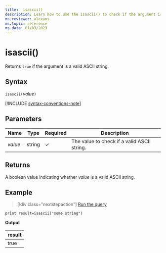 ```yaml
---
title:  isascii()
description: Learn how to use the isascii() to check if the argument is a valid ascii string.
ms.reviewer: alexans
ms.topic: reference
ms.date: 01/03/2023
---
```

# isascii()

Returns `true` if the argument is a valid ASCII string.

## Syntax

`isascii(`*value*`)`

[!INCLUDE [syntax-conventions-note](../../includes/syntax-conventions-note.md)]

## Parameters

| Name | Type | Required | Description |
| -- | -- | -- | -- |
|*value*|string|&check;| The value to check if a valid ASCII string.|

## Returns

A boolean value indicating whether *value* is a valid ASCII string.

## Example

> [!div class="nextstepaction"]
> <a href="https://dataexplorer.azure.com/clusters/help/databases/Samples?query=H4sIAAAAAAAAAysoyswrUShKLS7NKbHNLE4sTs7M1FAqzs9NVSguAcqlK2kCAIfayAkjAAAA" target="_blank">Run the query</a>

```kusto
print result=isascii("some string")
```

**Output**

|result|
|--|
|true|
